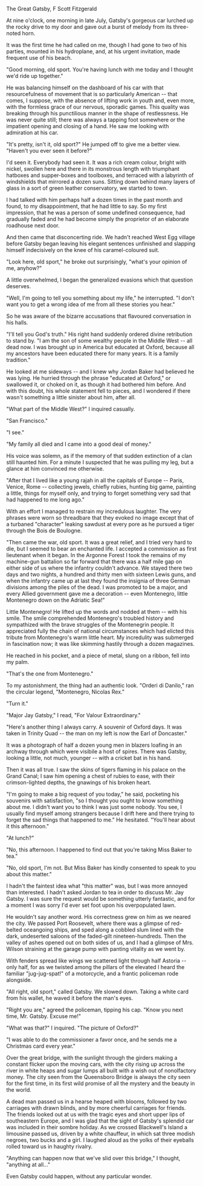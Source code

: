 The Great Gatsby, F Scott Fitzgerald

At nine o'clock, one morning in late July, Gatsby's gorgeous car lurched up the rocky drive to my door and gave out a burst of melody from its three-noted horn.

It was the first time he had called on me, though I had gone to two of his parties, mounted in his hydroplane, and, at his urgent invitation, made frequent use of his beach.

"Good morning, old sport. You're having lunch with me today and I thought we'd ride up together."

He was balancing himself on the dashboard of his car with that resourcefulness of movement that is so particularly American -- that comes, I suppose, with the absence of lifting work in youth and, even more, with the formless grace of our nervous, sporadic games. This quality was breaking through his punctilious manner in the shape of restlessness. He was never quite still; there was always a tapping foot somewhere or the impatient opening and closing of a hand. He saw me looking with admiration at his car.

"It's pretty, isn't it, old sport?" He jumped off to give me a better view. "Haven't you ever seen it before?"

I'd seen it. Everybody had seen it. It was a rich cream colour, bright with nickel, swollen here and there in its monstrous length with triumphant hatboxes and supper-boxes and toolboxes, and terraced with a labyrinth of windshields that mirrored a dozen suns. Sitting down behind many layers of glass in a sort of green leather conservatory, we started to town.

I had talked with him perhaps half a dozen times in the past month and found, to my disappointment, that he had little to say. So my first impression, that he was a person of some undefined consequence, had gradually faded and he had become simply the proprietor of an elaborate roadhouse next door.

And then came that disconcerting ride. We hadn't reached West Egg village before Gatsby began leaving his elegant sentences unfinished and slapping himself indecisively on the knee of his caramel-coloured suit.

"Look here, old sport," he broke out surprisingly, "what's your opinion of me, anyhow?"

A little overwhelmed, I began the generalized evasions which that question deserves.

"Well, I'm going to tell you something about my life," he interrupted. "I don't want you to get a wrong idea of me from all these stories you hear."

So he was aware of the bizarre accusations that flavoured conversation in his halls.

"I'll tell you God's truth." His right hand suddenly ordered divine retribution to stand by. "I am the son of some wealthy people in the Middle West -- all dead now. I was brought up in America but educated at Oxford, because all my ancestors have been educated there for many years. It is a family tradition."

He looked at me sideways -- and I knew why Jordan Baker had believed he was lying. He hurried through the phrase "educated at Oxford," or swallowed it, or choked on it, as though it had bothered him before. And with this doubt, his whole statement fell to pieces, and I wondered if there wasn't something a little sinister about him, after all.

"What part of the Middle West?" I inquired casually.

"San Francisco."

"I see."

"My family all died and I came into a good deal of money."

His voice was solemn, as if the memory of that sudden extinction of a clan still haunted him. For a minute I suspected that he was pulling my leg, but a glance at him convinced me otherwise.

"After that I lived like a young rajah in all the capitals of Europe -- Paris, Venice, Rome -- collecting jewels, chiefly rubies, hunting big game, painting a little, things for myself only, and trying to forget something very sad that had happened to me long ago."

With an effort I managed to restrain my incredulous laughter. The very phrases were worn so threadbare that they evoked no image except that of a turbaned "character" leaking sawdust at every pore as he pursued a tiger through the Bois de Boulogne.

"Then came the war, old sport. It was a great relief, and I tried very hard to die, but I seemed to bear an enchanted life. I accepted a commission as first lieutenant when it began. In the Argonne Forest I took the remains of my machine-gun battalion so far forward that there was a half mile gap on either side of us where the infantry couldn't advance. We stayed there two days and two nights, a hundred and thirty men with sixteen Lewis guns, and when the infantry came up at last they found the insignia of three German divisions among the piles of the dead. I was promoted to be a major, and every Allied government gave me a decoration -- even Montenegro, little Montenegro down on the Adriatic Sea!"

Little Montenegro! He lifted up the words and nodded at them -- with his smile. The smile comprehended Montenegro's troubled history and sympathized with the brave struggles of the Montenegrin people. It appreciated fully the chain of national circumstances which had elicted this tribute from Montenegro's warm little heart. My incredulity was submerged in fascination now; it was like skimming hastily through a dozen magazines.

He reached in his pocket, and a piece of metal, slung on a ribbon, fell into my palm.

"That's the one from Montenegro."

To my astonishment, the thing had an authentic look. "Orderi di Danilo," ran the circular legend, "Montenegro, Nicolas Rex."

"Turn it."

"Major Jay Gatsby," I read, "For Valour Extraordinary."

"Here's another thing I always carry. A souvenir of Oxford days. It was taken in Trinity Quad -- the man on my left is now the Earl of Doncaster."

It was a photograph of half a dozen young men in blazers loafing in an archway through which were visibile a host of spires. There was Gatsby, looking a little, not much, younger -- with a cricket bat in his hand.

Then it was all true. I saw the skins of tigers flaming in his palace on the Grand Canal; I saw him opening a chest of rubies to ease, with their crimson-lighted depths, the gnawings of his broken heart.

"I'm going to make a big request of you today," he said, pocketing his souvenirs with satisfaction, "so I thought you ought to know something about me. I didn't want you to think I was just some nobody. You see, I usually find myself among strangers because I drift here and there trying to forget the sad things that happened to me." He hesitated. "You'll hear about it this afternoon."

"At lunch?"

"No, this afternoon. I happened to find out that you're taking Miss Baker to tea."

"No, old sport, I'm not. But Miss Baker has kindly consented to speak to you about this matter."

I hadn't the faintest idea what "this matter" was, but I was more annoyed than interested. I hadn't asked Jordan to tea in order to discuss Mr. Jay Gatsby. I was sure the request would be something utterly fantastic, and for a moment I was sorry I'd ever set foot upon his overpopulated lawn.

He wouldn't say another word. His correctness grew on him as we neared the city. We passed Port Roosevelt, where there was a glimpse of red-belted oceangoing ships, and sped along a cobbled slum lined with the dark, undeserted saloons of the faded-gilt nineteen-hundreds. Then the valley of ashes opened out on both sides of us, and I had a glimpse of Mrs. Wilson straining at the garage pump with panting vitality as we went by.

With fenders spread like wings we scattered light through half Astoria -- only half, for as we twisted among the pillars of the elevated I heard the familiar "jug-jug-spat!" of a motorcycle, and a frantic policeman rode alongside.

"All right, old sport," called Gatsby. We slowed down. Taking a white card from his wallet, he waved it before the man's eyes.

"Right you are," agreed the policeman, tipping his cap. "Know you next time, Mr. Gatsby. Excuse me!"

"What was that?" I inquired. "The picture of Oxford?"

"I was able to do the commissioner a favor once, and he sends me a Christmas card every year."

Over the great bridge, with the sunlight through the girders making a constant flicker upon the moving cars, with the city rising up across the river in white heaps and sugar lumps all built with a wish out of nonolfactory money. The city seen from the Queensboro Bridge is always the city seen for the first time, in its first wild promise of all the mystery and the beauty in the world.

A dead man passed us in a hearse heaped with blooms, followed by two carriages with drawn blinds, and by more cheerful carriages for friends. The friends looked out at us with the tragic eyes and short upper lips of southeastern Europe, and I was glad that the sight of Gatsby's splendid car was included in their sombre holiday. As we crossed Blackwell's Island a limousine passed us, driven by a white chauffeur, in which sat three modish negroes, two bucks and a girl. I laughed aloud as the yolks of their eyeballs rolled toward us in haughty rivalry.

"Anything can happen now that we've slid over this bridge," I thought, "anything at all..."

Even Gatsby could happen, without any particular wonder.

